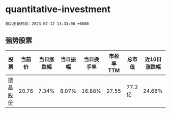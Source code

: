 # quantitative-investment

`最后更新时间：2023-07-12 13:33:00 +0800`

## 强势股票

|股票|当前价|当日涨跌幅|当日振幅|当日换手率|市盈率TTM|总市值|近10日涨跌幅|
|----|----|----|----|----|----|----|----|
|[德昌股份](https://xueqiu.com/S/SH605555)|20.76|7.34%|8.07%|16.88%|27.55|77.3亿|24.68%|
